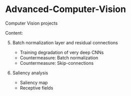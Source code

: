 # Advanced-Computer-Vision
Computer Vision projects

Content:

5. Batch normalization layer and residual connections
   * Training degradation of very deep CNNs
   * Countermeasure: Batch normalization
   * Countermeasure: Skip-connections
  
6. Saliency analysis
   * Saliency map
   * Receptive fields
